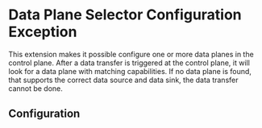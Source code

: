 # Data Plane Selector Configuration Exception

This extension makes it possible configure one or more data planes in the control plane. After a data transfer is
triggered at the control plane, it will look for a data plane with matching capabilities. If no data plane is found, that supports
the correct data source and data sink, the data transfer cannot be done.

## Configuration
